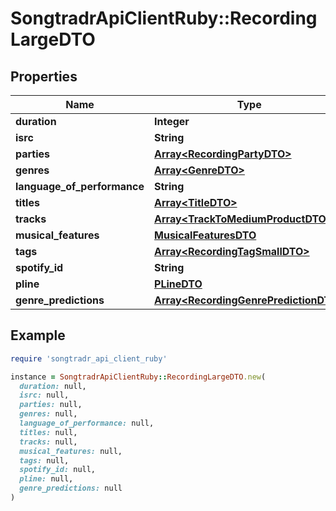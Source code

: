 # SongtradrApiClientRuby::RecordingLargeDTO

## Properties

| Name | Type | Description | Notes |
| ---- | ---- | ----------- | ----- |
| **duration** | **Integer** |  | [optional] |
| **isrc** | **String** |  |  |
| **parties** | [**Array&lt;RecordingPartyDTO&gt;**](RecordingPartyDTO.md) |  | [optional] |
| **genres** | [**Array&lt;GenreDTO&gt;**](GenreDTO.md) |  | [optional] |
| **language_of_performance** | **String** |  | [optional] |
| **titles** | [**Array&lt;TitleDTO&gt;**](TitleDTO.md) |  | [optional] |
| **tracks** | [**Array&lt;TrackToMediumProductDTO&gt;**](TrackToMediumProductDTO.md) |  | [optional] |
| **musical_features** | [**MusicalFeaturesDTO**](MusicalFeaturesDTO.md) |  | [optional] |
| **tags** | [**Array&lt;RecordingTagSmallDTO&gt;**](RecordingTagSmallDTO.md) |  | [optional] |
| **spotify_id** | **String** |  | [optional] |
| **pline** | [**PLineDTO**](PLineDTO.md) |  | [optional] |
| **genre_predictions** | [**Array&lt;RecordingGenrePredictionDTO&gt;**](RecordingGenrePredictionDTO.md) |  | [optional] |

## Example

```ruby
require 'songtradr_api_client_ruby'

instance = SongtradrApiClientRuby::RecordingLargeDTO.new(
  duration: null,
  isrc: null,
  parties: null,
  genres: null,
  language_of_performance: null,
  titles: null,
  tracks: null,
  musical_features: null,
  tags: null,
  spotify_id: null,
  pline: null,
  genre_predictions: null
)
```

